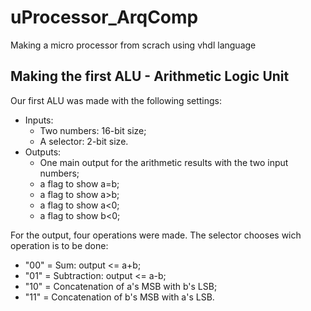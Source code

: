 # uProcessor_ArqComp

Making a micro processor from scrach using vhdl language

## Making the first ALU - Arithmetic Logic Unit

Our first ALU was made with the following settings:
 - Inputs:
    - Two numbers: 16-bit size;
    - A selector: 2-bit size.
 - Outputs:
    - One main output for the arithmetic results with the two input numbers;
    - a flag to show a=b;
    - a flag to show a>b;
    - a flag to show a<0;
    - a flag to show b<0;

For the output, four operations were made. The selector chooses wich operation is to be done:
 - "00" = Sum: output <= a+b;
 - "01" = Subtraction: output <= a-b;
 - "10" = Concatenation of a's MSB with b's LSB;
 - "11" = Concatenation of b's MSB with a's LSB.